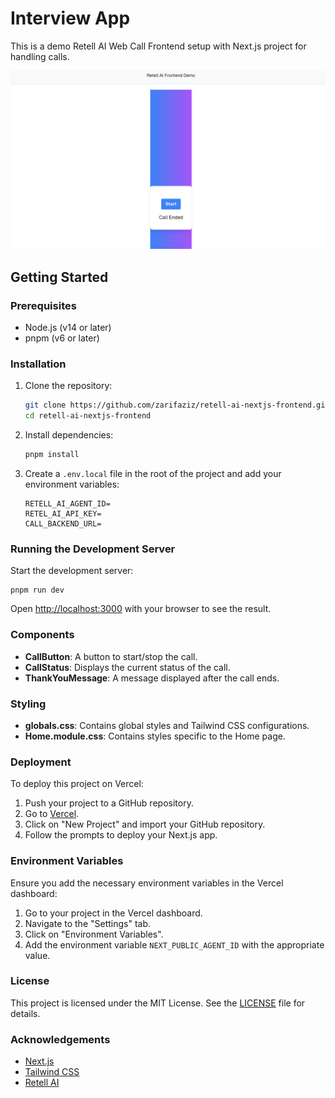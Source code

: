 # Interview App

This is a demo Retell AI Web Call Frontend setup with Next.js project for handling calls.

![Example Frontend](data/frontend-example.png)

## Getting Started

### Prerequisites

- Node.js (v14 or later)
- pnpm (v6 or later)

### Installation

1. Clone the repository:
   ```bash
   git clone https://github.com/zarifaziz/retell-ai-nextjs-frontend.git
   cd retell-ai-nextjs-frontend
   ```

2. Install dependencies:
   ```bash
   pnpm install
   ```

3. Create a `.env.local` file in the root of the project and add your environment variables:
   ```env
   RETELL_AI_AGENT_ID=
   RETEL_AI_API_KEY=
   CALL_BACKEND_URL=
   ```

### Running the Development Server

Start the development server:
```
pnpm run dev
```
Open [http://localhost:3000](http://localhost:3000) with your browser to see the result.


### Components

- **CallButton**: A button to start/stop the call.
- **CallStatus**: Displays the current status of the call.
- **ThankYouMessage**: A message displayed after the call ends.

### Styling

- **globals.css**: Contains global styles and Tailwind CSS configurations.
- **Home.module.css**: Contains styles specific to the Home page.

### Deployment

To deploy this project on Vercel:

1. Push your project to a GitHub repository.
2. Go to [Vercel](https://vercel.com/).
3. Click on "New Project" and import your GitHub repository.
4. Follow the prompts to deploy your Next.js app.

### Environment Variables

Ensure you add the necessary environment variables in the Vercel dashboard:

1. Go to your project in the Vercel dashboard.
2. Navigate to the "Settings" tab.
3. Click on "Environment Variables".
4. Add the environment variable `NEXT_PUBLIC_AGENT_ID` with the appropriate value.

### License

This project is licensed under the MIT License. See the [LICENSE](LICENSE) file for details.

### Acknowledgements

- [Next.js](https://nextjs.org/)
- [Tailwind CSS](https://tailwindcss.com/)
- [Retell AI](https://retell.ai/)

